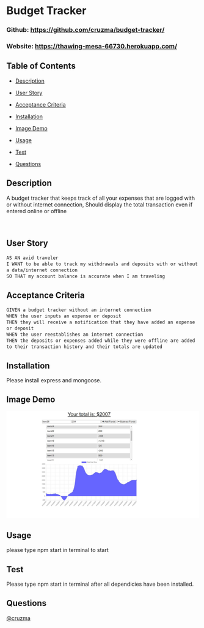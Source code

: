 # Budget Tracker
  
  ### Github: https://github.com/cruzma/budget-tracker/
  ### Website: https://thawing-mesa-66730.herokuapp.com/ 

  ## Table of Contents
  - [Description](#description)
  - [User Story](#User&#32Story)
  - [Acceptance Criteria](#Acceptance&#32Criteria)
  - [Installation](#installation)
  - [Image Demo](Image#32Demo)
  - [Usage](#usage)
  - [Test](#test)

  - [Questions](#questions)

  ## Description
  A budget tracker that keeps track of all your expenses that are logged with or without internet connection, Should display the total transaction even if entered online or offline<br/>
  <br/>
  <br/>
  ## User Story
  ```
  AS AN avid traveler
  I WANT to be able to track my withdrawals and deposits with or without a data/internet connection
  SO THAT my account balance is accurate when I am traveling 
  ```
  ## Acceptance Criteria
  ```
  GIVEN a budget tracker without an internet connection
  WHEN the user inputs an expense or deposit
  THEN they will receive a notification that they have added an expense or deposit
  WHEN the user reestablishes an internet connection
  THEN the deposits or expenses added while they were offline are added to their transaction history and their totals are updated
  ```
  ## Installation
  Please install express and mongoose.

  ## Image Demo
  
  ![Budget Demo](./public/images/budgetTracker.JPG)

  ## Usage

  please type npm start in terminal to start

  ## Test
  Please type npm start in terminal after all dependicies have been installed.

  ## Questions
  [@cruzma](https://github.com/cruzma)</br>
